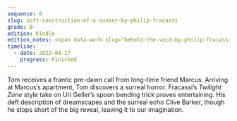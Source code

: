 ```yaml
---
sequence: 8
slug: soft-construction-of-a-sunset-by-philip-fracassi
grade: B-
edition: Kindle
edition_notes: <span data-work-slug="behold-the-void-by-philip-fracassi">_Behold the Void_</span>, Lovecraft eZine Press, 2018
timeline:
  - date: 2022-04-17
    progress: Finished
---
```


Tom receives a frantic pre-dawn call from long-time friend Marcus. Arriving at Marcus’s apartment, Tom discovers a surreal horror. Fracassi’s _Twilight Zone_ style take on Uri Geller’s spoon bending trick proves entertaining. His deft description of dreamscapes and the surreal echo Clive Barker, though he stops short of the big reveal, leaving it to our imagination.
